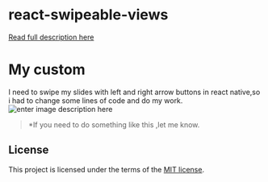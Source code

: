 # react-swipeable-views

[Read full description here](https://github.com/oliviertassinari/react-swipeable-views)

# My custom
I need to swipe my slides with left and right arrow buttons in react native,so i had to change some lines of code and do my work.
![enter image description here](http://i65.tinypic.com/sbkhlw.png)

> *If you need to do something like this ,let me know.

## License

This project is licensed under the terms of the
[MIT license](https://github.com/oliviertassinari/react-swipeable-views/blob/master/LICENSE).
